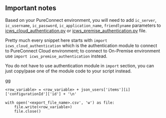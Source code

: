 ## Important notes
Based on your PureConnect environment, you will need to add ```ic_server```, ```ic_username```, ```ic_password```, ```ic_application_name```, ```friendlyname``` parameters to [icws_cloud_authentication.py](icws_cloud_authentication.py) or [icws_premise_authentication.py](icws_premise_authentication.py) file.

Pretty much every snippet here starts with ``` import icws_cloud_authentication ``` which is the authentication module to connect to PureConnect Cloud environment; to connect to On-Premise environment use ``` import icws_premise_authentication ``` instead.

You do not have to use authentication module in ```import``` section, you can just copy/pase one of the module code to your script instead. 


gg
```
<row_variable> = <row_variable> + json_users['items'][i]['configurationId']['id'] + '\n'

with open('<export_file_name>.csv', 'w') as file:
    file.write(<row_variable>)
    file.close()
```
